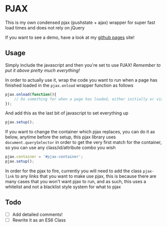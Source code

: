 # PJAX
This is my own condensed pjax (pushstate + ajax) wrapper for super fast load times and does not rely on jQuery

If you want to see a demo, have a look at my [github pages](https://lopeax.github.io/) site!

## Usage
Simply include the javascript and then you're set to use PJAX! *Remember to put it above pretty much everything!*

In order to actually use it, wrap the code you want to run when a page has finished loaded in the `pjax.onload` wrapper function as follows

```javascript
pjax.onload(function(){
    // Do something for when a page has loaded, either initially or via pjax!
});
```

And add this as the last bit of javascript to set everything up

```javascript
pjax.setup();
```

If you want to change the container which pjax replaces, you can do it as below, anytime before the setup, this pjax library uses `document.querySelector` in order to get the very first match for the container, so you can use any class/id/attribute combo you wish

```javascript
pjax.container = '#pjax-container';
pjax.setup();
```

In order for the pjax to fire, currently you will need to add the class `pjax-link` to any links that you want to make use pjax, this is because there are many cases that you won't want pjax to run, and as such, this uses a whitelist and not a blacklist style system for what to pjax


## Todo

- [ ] Add detailed comments!
- [ ] Rewrite it as an ES6 Class
